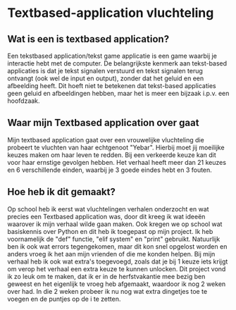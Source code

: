# Textbased-application vluchteling

## Wat is een is textbased application?

Een tekstbased application/tekst game applicatie is een game waarbij je interactie hebt met de computer. De belangrijkste kenmerk aan tekst-based applicaties is dat je tekst signalen verstuurd en tekst signalen terug ontvangt (ook wel de input en output), zonder dat het geluid en een afbeelding heeft. Dit hoeft niet te betekenen dat tekst-based applicaties geen geluid en afbeeldingen hebben, maar het is meer een bijzaak i.p.v. een hoofdzaak.

## Waar mijn Textbased application over gaat

Mijn textbased application gaat over een vrouwelijke vluchteling die probeert te vluchten van haar echtgenoot "Yebar". Hierbij moet jij moeilijke keuzes maken om haar leven te redden. Bij een verkeerde keuze kan dit voor haar ernstige gevolgen hebben. Het verhaal heeft meer dan 21 keuzes en 6 verschillende einden, waarbij je 3 goede eindes hebt en 3 fouten.

## Hoe heb ik dit gemaakt?

Op school heb ik eerst wat vluchtelingen verhalen onderzocht en wat precies een Textbased application was, door dit kreeg ik wat ideeën waarover ik mijn verhaal wilde gaan maken. Ook kregen we op school wat basiskennis over Python en dit heb ik toegepast op mijn project. Ik heb voornamelijk de "def" functie, "elif system" en "print" gebruikt.
Natuurlijk ben ik ook wat errors tegengekomen, maar dit kon snel opgelost worden en anders vroeg ik het aan mijn vrienden of die me konden helpen. Bij mijn verhaal heb ik ook wat extra's toegevoegd, zoals dat je bij 1 keuze iets krijgt om verop het verhaal een extra keuze te kunnen unlocken. Dit project vond ik zo leuk om te maken, dat ik er in de herfstvakantie mee bezig ben geweest en het eigenlijk te vroeg heb afgemaakt, waardoor ik nog 2 weken over had. In die 2 weken probeer ik nu nog wat extra dingetjes toe te voegen en de puntjes op de i te zetten.

